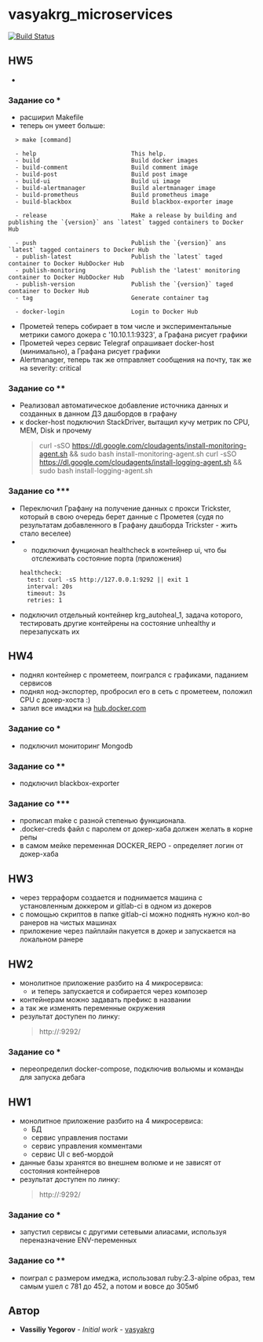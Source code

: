 # vasyakrg_microservices
[![Build Status](https://travis-ci.com/otus-devops-2019-05/vasyakrg_microservices.svg?branch=master)](https://travis-ci.com/otus-devops-2019-05/vasyakrg_microservices)

## HW5
  -

### Задание со *
 - расширил Makefile
  - теперь он умеет больше:
  ```
    > make [command]

    - help                           This help.
    - build                          Build docker images
    - build-comment                  Build comment image
    - build-post                     Build post image
    - build-ui                       Build ui image
    - build-alertmanager             Build alertmanager image
    - build-prometheus               Build prometheus image
    - build-blackbox                 Build blackbox-exporter image

    - release                        Make a release by building and publishing the `{version}` ans `latest` tagged containers to Docker Hub

    - push                           Publish the `{version}` ans `latest` tagged containers to Docker Hub
    - publish-latest                 Publish the `latest` taged container to Docker HubDocker Hub
    - publish-monitoring             Publish the 'latest' monitoring container to Docker HubDocker Hub
    - publish-version                Publish the `{version}` taged container to Docker Hub
    - tag                            Generate container tag

    - docker-login                   Login to Docker Hub
  ```
  - Прометей теперь собирает в том числе и экспериментальные метрики самого докера с '10.10.1.1:9323', а Графана рисует графики
  - Прометей через сервис Telegraf опрашивает docker-host (минимально), а Графана рисует графики
  - Alertmanager, теперь так же отправляет сообщения на почту, так же на severity: critical

### Задание со **
  - Реализовал автоматическое добавление источника данных и созданных в данном ДЗ дашбордов в графану
  - к docker-host подключил StackDriver, вытащил кучу метрик по CPU, MEM, Disk и прочему
    > curl -sSO https://dl.google.com/cloudagents/install-monitoring-agent.sh && sudo bash install-monitoring-agent.sh
    > curl -sSO https://dl.google.com/cloudagents/install-logging-agent.sh && sudo bash install-logging-agent.sh

### Задание со ***  
  - Переключил Графану на получение данных с прокси Trickster, который в свою очередь берет данные с Прометея (судя по результатам добавленного в Графану дашборда Trickster - жить стало веселее)
  -   - подключил фунционал healthcheck в контейнер ui, что бы отслеживать состояние порта (приложения)
      ```
      healthcheck:
        test: curl -sS http://127.0.0.1:9292 || exit 1
        interval: 20s
        timeout: 3s
        retries: 1
      ```
  - подключил отдельный контейнер krg_autoheal_1, задача которого, тестировать другие контейрены на состояние unhealthy и перезапускать их


## HW4
 - поднял контейнер с прометеем, поигрался с графиками, паданием сервисов
 - поднял нод-экспортер, пробросил его в сеть с прометеем, положил CPU с докер-хоста :)
 - залил все имаджи на [hub.docker.com](https://hub.docker.com/u/vasyakrg)

### Задание со *
 - подключил мониторинг Mongodb

### Задание со **
  - подключил blackbox-exporter

### Задание со ***
  - прописал make с разной степенью функционала.
  - .docker-creds файл с паролем от докер-хаба должен желать в корне репы
  - в самом мейке переменная DOCKER_REPO - определяет логин от докер-хаба


## HW3
 - через терраформ создается и поднимается машина с установленным доккером и gitlab-ci в одном из докеров
 - с помощью скриптов в папке gitlab-ci можно поднять нужно кол-во ранеров на чистых машинах
 - приложение через пайплайн пакуется в докер и запускается на локальном ранере

## HW2
  - монолитное приложение разбито на 4 микросервиса:
    - и теперь запускается и собирается через композер
  - контейнерам можно задавать префикс в названии
  - а так же изменять переменные окружения
  - результат доступен по линку:
    > http://<docker-host-ip>:9292/

### Задание со *
  - переопределил docker-compose, подключив вольюмы и команды для запуска дебага

## HW1
  - монолитное приложение разбито на 4 микросервиса:
    - БД
    - сервис управления постами
    - сервис управления комментами
    - сервис UI с веб-мордой
  - данные базы хранятся во внешнем волюме и не зависят от состояния контейнеров
  - результат доступен по линку:
    > http://<docker-host-ip>:9292/

### Задание со *
  - запустил сервисы с другими сетевыми алиасами, используя переназначение ENV-переменных

### Задание со **
  - поиграл с размером имеджа, использовал ruby:2.3-alpine образ, тем самым ушел с 781 до 452, а потом и вовсе до 305мб

## Автор
   * **Vassiliy Yegorov** - *Initial work* - [vasyakrg](https://github.com/otus-devops-2019-05//vasyakrg_microservices)
